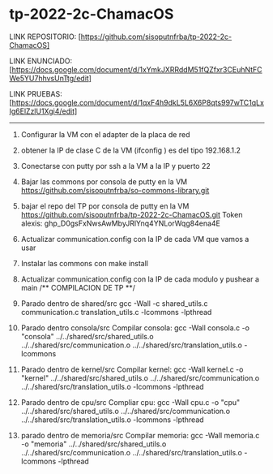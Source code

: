 # tp-2022-2c-ChamacOS

LINK REPOSITORIO:
[https://github.com/sisoputnfrba/tp-2022-2c-ChamacOS] 

LINK ENUNCIADO:
[https://docs.google.com/document/d/1xYmkJXRRddM51fQZfxr3CEuhNtFCWe5YU7hhvsUnTtg/edit]

LINK PRUEBAS:
[https://docs.google.com/document/d/1qxF4h9dkL5L6X6P8qts997wTC1qLxIg6ElZzlU1Xgi4/edit]

---
1. Configurar la VM con el adapter de la placa de red
2. obtener la IP de clase C de la VM (ifconfig ) es del tipo 192.168.1.2
3. Conectarse con putty por ssh a la VM a la IP y puerto 22
4. Bajar las commons por consola de putty en la VM https://github.com/sisoputnfrba/so-commons-library.git
5. bajar el repo del TP por consola de putty en la VM https://github.com/sisoputnfrba/tp-2022-2c-ChamacOS.git
   Token alexis: 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
6. Actualizar communication.config con la IP de cada VM que vamos a usar
7. Instalar las commons con make install 
8. Actualizar communication.config con la IP de cada modulo y pushear a main
/** COMPILACION DE TP **/

9. Parado dentro de shared/src gcc -Wall -c shared_utils.c communication.c translation_utils.c -lcommons -lpthread
9. Parado dentro consola/src Compilar consola: gcc -Wall consola.c -o "consola" ../../shared/src/shared_utils.o ../../shared/src/communication.o ../../shared/src/translation_utils.o -lcommons
10. Parado dentro de kernel/src Compilar kernel: gcc -Wall kernel.c -o "kernel" ../../shared/src/shared_utils.o ../../shared/src/communication.o ../../shared/src/translation_utils.o -lcommons -lpthread
11. Parado dentro de cpu/src Compliar cpu: gcc -Wall cpu.c -o "cpu" ../../shared/src/shared_utils.o ../../shared/src/communication.o ../../shared/src/translation_utils.o -lcommons -lpthread
12. parado dentro de memoria/src Compilar memoria: gcc -Wall memoria.c -o "memoria" ../../shared/src/shared_utils.o ../../shared/src/communication.o ../../shared/src/translation_utils.o -lcommons -lpthread



